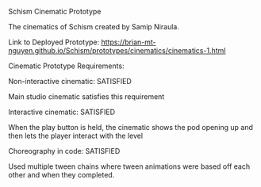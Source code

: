 Schism Cinematic Prototype



The cinematics of Schism created by Samip Niraula.



Link to Deployed Prototype: https://brian-mt-nguyen.github.io/Schism/prototypes/cinematics/cinematics-1.html


Cinematic Prototype Requirements:

   
   Non-interactive cinematic: SATISFIED
        
   Main studio cinematic satisfies this requirement
   
   Interactive cinematic: SATISFIED
        
   When the play button is held, the cinematic shows the pod opening up and then lets the player interact with the level
  
   Choreography in code: SATISFIED
        
   Used multiple tween chains where tween animations were based off each other and when they completed. 
